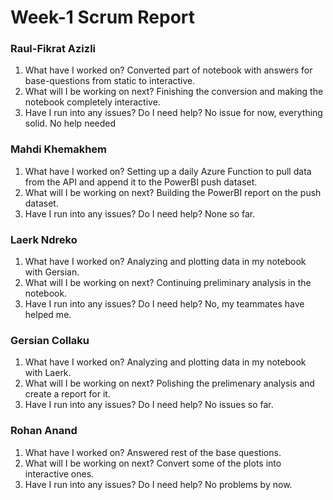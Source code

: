 
# Week-1 Scrum Report

### Raul-Fikrat Azizli
1. What have I worked on?
	Converted part of notebook with answers for base-questions from static to interactive.
2. What will I be working on next?
	Finishing the conversion and making the notebook completely interactive.
3. Have I run into any issues? Do I need help?
	No issue for now, everything solid. No help needed


### Mahdi Khemakhem
1. What have I worked on? Setting up a daily Azure Function to pull data from the API and append it to the PowerBI push dataset.
2. What will I be working on next? Building the PowerBI report on  the push dataset.
3. Have I run into any issues? Do I need help? None so far.

### Laerk Ndreko
1. What have I worked on? Analyzing and plotting data in my notebook with Gersian.
2. What will I be working on next? Continuing preliminary analysis in the notebook.
3. Have I run into any issues? Do I need help? No, my teammates have helped me.

### Gersian Collaku
1. What have I worked on? Analyzing and plotting data in my notebook with Laerk.
2. What will I be working on next? Polishing the prelimenary analysis and create a report for it.
3. Have I run into any issues? Do I need help? No issues so far.

### Rohan Anand
1. What have I worked on? Answered rest of the base questions.
2. What will I be working on next? Convert some of the plots into interactive ones.
3. Have I run into any issues? Do I need help? No problems by now.
